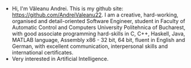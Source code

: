- Hi, I'm Văleanu Andrei. This is my github site: https://github.com/AndreiValeanu22. I am a creative, hard-working, organised and detail-oriented Software Engineer, student in Faculty of Automatic Control and Computers University Politehnica of Bucharest, with good associate programming hard-skills
in C, C++, Haskell, Java, MATLAB language, Assembly x86 - 32 bit, 64 bit, fluent in English and German, with excellent communication, interpersonal skills and international certificates.
- Very interested in Artificial Intelligence.
